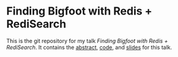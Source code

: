 # Finding Bigfoot with Redis + RediSearch

This is the git repository for my talk *Finding Bigfoot with Redis + RediSearch*. It contains the [abstract](ABSTRACT.md), [code](code), and [slides](slides) for this talk.
